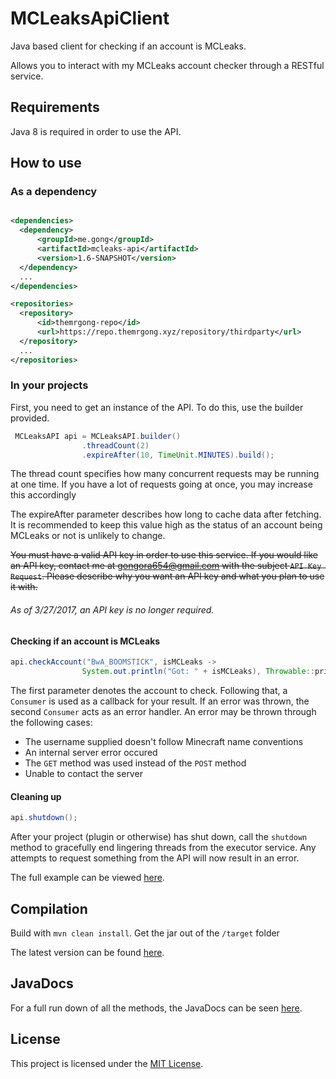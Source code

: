# MCLeaksApiClient
Java based client for checking if an account is MCLeaks.

Allows you to interact with my MCLeaks account checker through a RESTful service.

## Requirements
Java 8 is required in order to use the API.

## How to use

### As a dependency

```xml

<dependencies>
  <dependency>
      <groupId>me.gong</groupId>
      <artifactId>mcleaks-api</artifactId>
      <version>1.6-SNAPSHOT</version>
  </dependency>
  ...
</dependencies>

<repositories>
  <repository>
      <id>themrgong-repo</id>
      <url>https://repo.themrgong.xyz/repository/thirdparty</url>
  </repository>
  ...
</repositories>
```

### In your projects

First, you need to get an instance of the API. To do this, use the builder provided.

```java
 MCLeaksAPI api = MCLeaksAPI.builder()
                .threadCount(2)
                .expireAfter(10, TimeUnit.MINUTES).build();
```

The thread count specifies how many concurrent requests may be running at one time.
  If you have a lot of requests going at once, you may increase this accordingly 

The expireAfter parameter describes how long to cache data after fetching. 
  It is recommended to keep this value high as the status of an account being
   MCLeaks or not is unlikely to change.

~~You must have a valid API key in order to use this service. 
If you would like an API key, contact me at gongora654@gmail.com with the subject `API Key Request`.
  Please describe why you want an API key and what you plan to use it with.~~
###### As of 3/27/2017, an API key is no longer required.

#### Checking if an account is MCLeaks

```java
api.checkAccount("BwA_BOOMSTICK", isMCLeaks ->
                System.out.println("Got: " + isMCLeaks), Throwable::printStackTrace);
```

The first parameter denotes the account to check. Following that, 
a ``Consumer`` is used as a callback for your result. If an error was
thrown, the second ``Consumer`` acts as an error handler. An error
may be thrown through the following cases:

* The username supplied doesn't follow Minecraft name conventions
* An internal server error occured
* The `GET` method was used instead of the `POST` method
* Unable to contact the server

#### Cleaning up

```java
api.shutdown();
```

After your project (plugin or otherwise) has shut down, call the `shutdown` method
to gracefully end lingering threads from the executor service. Any attempts to request
something from the API will now result in an error.

The full example can be viewed [here](example/Example.java).

## Compilation

Build with `mvn clean install`. Get the jar out of the `/target` folder

The latest version can be found [here](https://github.com/TheMrGong/MCLeaksApiClient/releases/latest).

## JavaDocs

For a full run down of all the methods, the JavaDocs can be seen [here](https://mcleaks.themrgong.xyz).


## License

This project is licensed under the [MIT License](LICENSE).